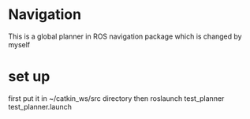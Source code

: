 # Navigation
This is a global planner in ROS navigation package which is changed by myself
# set up
 first
 put it in ~/catkin_ws/src directory
 then
 roslaunch test_planner test_planner.launch 

